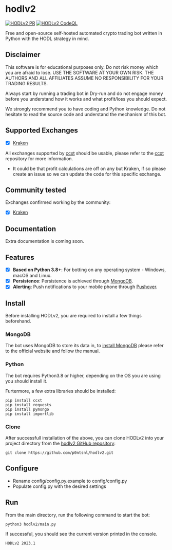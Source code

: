 # hodlv2

[![HODLv2 PR](https://github.com/p0ntsnl/hodlv2/workflows/PR/badge.svg)](https://github.com/p0ntsnl/hodlv2/actions/)
[![HODLv2 CodeQL](https://github.com/p0ntsnl/hodlv2/workflows/CodeQL/badge.svg)](https://github.com/p0ntsnl/hodlv2/actions/)

Free and open-source self-hosted automated crypto trading bot written in Python with the HODL strategy in mind.

## Disclaimer

This software is for educational purposes only. Do not risk money which
you are afraid to lose. USE THE SOFTWARE AT YOUR OWN RISK. THE AUTHORS
AND ALL AFFILIATES ASSUME NO RESPONSIBILITY FOR YOUR TRADING RESULTS.

Always start by running a trading bot in Dry-run and do not engage money
before you understand how it works and what profit/loss you should
expect.

We strongly recommend you to have coding and Python knowledge. Do not
hesitate to read the source code and understand the mechanism of this bot.

## Supported Exchanges

- [X] [Kraken](https://kraken.com/)

All exchanges supported by [ccxt](https://github.com/ccxt/ccxt) should be usable, please refer to the [ccxt](https://github.com/ccxt/ccxt) repository for more information.

* It could be that profit calculations are off on any but Kraken, if so please create an issue so we can update the code for this specific exchange.

## Community tested

Exchanges confirmed working by the community:

- [X] [Kraken](https://kraken.com/)

## Documentation

Extra documentation is coming soon.

## Features

- [x] **Based on Python 3.8+**: For botting on any operating system - Windows, macOS and Linux.
- [x] **Persistence**: Persistence is achieved through [MongoDB](https://mongodb.com).
- [x] **Alerting**: Push notifications to your mobile phone through [Pushover](https://pushover.com).

## Install

Before installing HODLv2, you are required to install a few things beforehand.

### MongoDB

The bot uses MongoDB to store its data in, to [install MongoDB](https://www.mongodb.com/docs/manual/administration/install-community/) please refer to the official website and follow the manual.

### Python

The bot requires Python3.8 or higher, depending on the OS you are using you should install it.

Furtermore, a few extra libraries should be installed:
```
pip install ccxt
pip install requests
pip install pymongo
pip install importlib
```

### Clone

After successfull installation of the above, you can clone HODLv2 into your project directory from the [hodlv2 GitHub repository](https://github.com/p0ntsnl/hodlv2):
```
git clone https://github.com/p0ntsnl/hodlv2.git
```

## Configure

- Rename config/config.py.example to config/config.py
- Populate config.py with the desired settings

## Run

From the main directory, run the following command to start the bot:
```
python3 hodlv2/main.py
```

If successful, you should see the current version printed in the console.
```
HODLv2 2023.1
```
